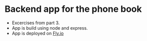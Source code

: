 # Backend app for the phone book

- Excercises from part 3.
- App is build using node and express.
- App is deployed on [Fly.io](https://phonebook-backend-summer-voice-6385.fly.dev/api/info)
